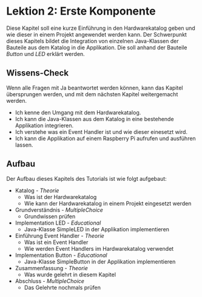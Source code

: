 # Lektion 2: Erste Komponente

Diese Kapitel soll eine kurze Einführung in den Hardwarekatalog geben und wie
dieser in einem Projekt angewendet werden kann. Der Schwerpunkt dieses Kapitels
bildet die Integration von einzelnen Java-Klassen der Bauteile aus dem Katalog in
die Applikation. Die soll anhand der Bauteile *Button* und *LED* erklärt werden.

## Wissens-Check
Wenn alle Fragen mit Ja beantwortet werden können, kann das Kapitel übersprungen werden, und mit dem nächsten
Kapitel weitergemacht werden.

- Ich kenne den Umgang mit dem Hardwarekatalog.
- Ich kann die Java-Klassen aus dem Katalog in eine bestehende Applikation integrieren.
- Ich verstehe was ein Event Handler ist und wie dieser einesetzt wird.
- Ich kann die Applikation auf einem Raspberry Pi aufrufen und ausführen lassen.

## Aufbau
Der Aufbau dieses Kapitels des Tutorials ist wie folgt aufgebaut:

- Katalog - *Theorie*
  - Was ist der Hardwarekatalog
  - Wie kann der Hardwarekatalog in einem Projekt eingesetzt werden
- Grundverständnis - *MultipleChoice*
  - Grundwissen prüfen
- Implementation LED - *Educational*
  - Java-Klasse SimpleLED in der Applikation implementieren
- Einführung Event Handler - *Theorie*
  - Was ist ein Event Handler
  - Wie werden Event Handlers im Hardwarekatalog verwendet
- Implementation Button - *Educational*
  - Java-Klasse SimpleButton in der Applikation implementieren
- Zusammenfassung - *Theorie*
  - Was wurde gelehrt in diesem Kapitel
- Abschluss - *MultipleChoice*
  - Das Gelehrte nochmals prüfen
